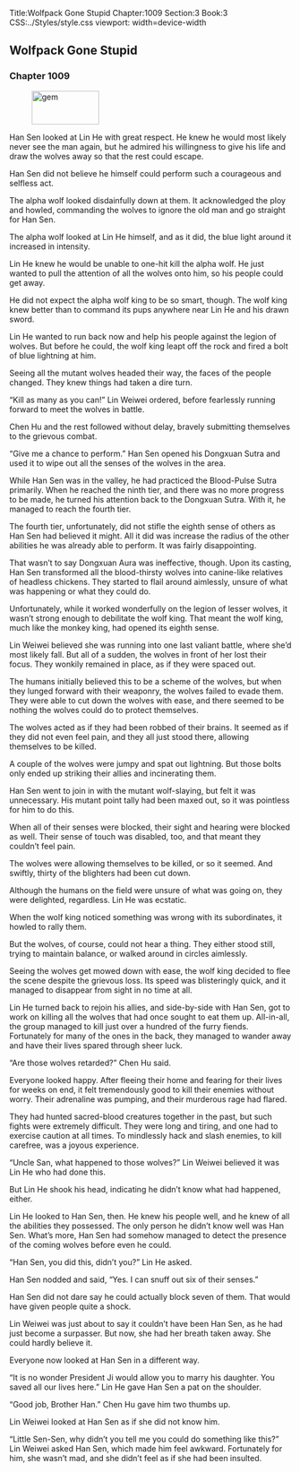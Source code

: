 Title:Wolfpack Gone Stupid 
Chapter:1009 
Section:3 
Book:3 
CSS:../Styles/style.css 
viewport: width=device-width
  
## Wolfpack Gone Stupid
### Chapter 1009 
<figure>
	<img src="../Images/gem.gif" alt="gem" id="gem" width="120" height="60" />
</figure>
  

  
  Han Sen looked at Lin He with great respect. He knew he would most likely never see the man again, but he admired his willingness to give his life and draw the wolves away so that the rest could escape.

Han Sen did not believe he himself could perform such a courageous and selfless act.

The alpha wolf looked disdainfully down at them. It acknowledged the ploy and howled, commanding the wolves to ignore the old man and go straight for Han Sen.

The alpha wolf looked at Lin He himself, and as it did, the blue light around it increased in intensity.

Lin He knew he would be unable to one-hit kill the alpha wolf. He just wanted to pull the attention of all the wolves onto him, so his people could get away.

He did not expect the alpha wolf king to be so smart, though. The wolf king knew better than to command its pups anywhere near Lin He and his drawn sword.

Lin He wanted to run back now and help his people against the legion of wolves. But before he could, the wolf king leapt off the rock and fired a bolt of blue lightning at him.

Seeing all the mutant wolves headed their way, the faces of the people changed. They knew things had taken a dire turn.

“Kill as many as you can!” Lin Weiwei ordered, before fearlessly running forward to meet the wolves in battle.

Chen Hu and the rest followed without delay, bravely submitting themselves to the grievous combat.

“Give me a chance to perform.” Han Sen opened his Dongxuan Sutra and used it to wipe out all the senses of the wolves in the area.

While Han Sen was in the valley, he had practiced the Blood-Pulse Sutra primarily. When he reached the ninth tier, and there was no more progress to be made, he turned his attention back to the Dongxuan Sutra. With it, he managed to reach the fourth tier.

The fourth tier, unfortunately, did not stifle the eighth sense of others as Han Sen had believed it might. All it did was increase the radius of the other abilities he was already able to perform. It was fairly disappointing.

That wasn’t to say Dongxuan Aura was ineffective, though. Upon its casting, Han Sen transformed all the blood-thirsty wolves into canine-like relatives of headless chickens. They started to flail around aimlessly, unsure of what was happening or what they could do.

Unfortunately, while it worked wonderfully on the legion of lesser wolves, it wasn’t strong enough to debilitate the wolf king. That meant the wolf king, much like the monkey king, had opened its eighth sense.

Lin Weiwei believed she was running into one last valiant battle, where she’d most likely fall. But all of a sudden, the wolves in front of her lost their focus. They wonkily remained in place, as if they were spaced out.

The humans initially believed this to be a scheme of the wolves, but when they lunged forward with their weaponry, the wolves failed to evade them. They were able to cut down the wolves with ease, and there seemed to be nothing the wolves could do to protect themselves.

The wolves acted as if they had been robbed of their brains. It seemed as if they did not even feel pain, and they all just stood there, allowing themselves to be killed.

A couple of the wolves were jumpy and spat out lightning. But those bolts only ended up striking their allies and incinerating them.

Han Sen went to join in with the mutant wolf-slaying, but felt it was unnecessary. His mutant point tally had been maxed out, so it was pointless for him to do this.

When all of their senses were blocked, their sight and hearing were blocked as well. Their sense of touch was disabled, too, and that meant they couldn’t feel pain.

The wolves were allowing themselves to be killed, or so it seemed. And swiftly, thirty of the blighters had been cut down.

Although the humans on the field were unsure of what was going on, they were delighted, regardless. Lin He was ecstatic.

When the wolf king noticed something was wrong with its subordinates, it howled to rally them.

But the wolves, of course, could not hear a thing. They either stood still, trying to maintain balance, or walked around in circles aimlessly.

Seeing the wolves get mowed down with ease, the wolf king decided to flee the scene despite the grievous loss. Its speed was blisteringly quick, and it managed to disappear from sight in no time at all.

Lin He turned back to rejoin his allies, and side-by-side with Han Sen, got to work on killing all the wolves that had once sought to eat them up. All-in-all, the group managed to kill just over a hundred of the furry fiends. Fortunately for many of the ones in the back, they managed to wander away and have their lives spared through sheer luck.

“Are those wolves retarded?” Chen Hu said.

Everyone looked happy. After fleeing their home and fearing for their lives for weeks on end, it felt tremendously good to kill their enemies without worry. Their adrenaline was pumping, and their murderous rage had flared.

They had hunted sacred-blood creatures together in the past, but such fights were extremely difficult. They were long and tiring, and one had to exercise caution at all times. To mindlessly hack and slash enemies, to kill carefree, was a joyous experience.

“Uncle San, what happened to those wolves?” Lin Weiwei believed it was Lin He who had done this.

But Lin He shook his head, indicating he didn’t know what had happened, either.

Lin He looked to Han Sen, then. He knew his people well, and he knew of all the abilities they possessed. The only person he didn’t know well was Han Sen. What’s more, Han Sen had somehow managed to detect the presence of the coming wolves before even he could.

“Han Sen, you did this, didn’t you?” Lin He asked.

Han Sen nodded and said, “Yes. I can snuff out six of their senses.”

Han Sen did not dare say he could actually block seven of them. That would have given people quite a shock.

Lin Weiwei was just about to say it couldn’t have been Han Sen, as he had just become a surpasser. But now, she had her breath taken away. She could hardly believe it.

Everyone now looked at Han Sen in a different way.

“It is no wonder President Ji would allow you to marry his daughter. You saved all our lives here.” Lin He gave Han Sen a pat on the shoulder.

“Good job, Brother Han.” Chen Hu gave him two thumbs up.

Lin Weiwei looked at Han Sen as if she did not know him.

“Little Sen-Sen, why didn’t you tell me you could do something like this?” Lin Weiwei asked Han Sen, which made him feel awkward. Fortunately for him, she wasn’t mad, and she didn’t feel as if she had been insulted.
